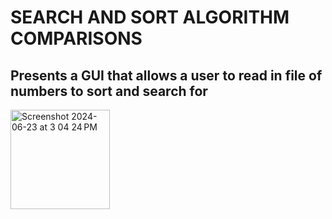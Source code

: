 # SEARCH AND SORT ALGORITHM COMPARISONS
## Presents a GUI that allows a user to read in file of numbers to sort and search for
<img width="159" alt="Screenshot 2024-06-23 at 3 04 24 PM" src="https://github.com/KaveyZheng/Projects/assets/109322859/f479c9a3-f8f7-49ce-a395-da4cc3a34e6e">
